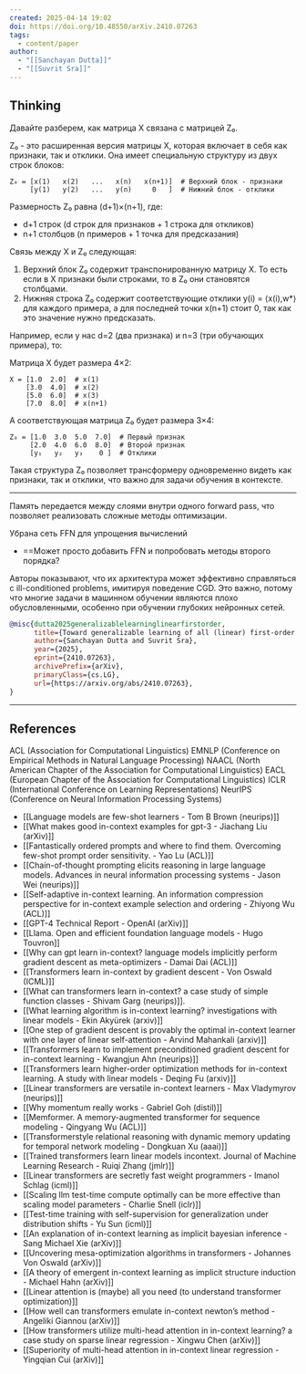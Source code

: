 ```yaml
---
created: 2025-04-14 19:02
doi: https://doi.org/10.48550/arXiv.2410.07263
tags:
  - content/paper
author:
  - "[[Sanchayan Dutta]]"
  - "[[Suvrit Sra]]"
---
```


## Thinking
Давайте разберем, как матрица X связана с матрицей Z₀.

Z₀ - это расширенная версия матрицы X, которая включает в себя как признаки, так и отклики. Она имеет специальную структуру из двух строк блоков:

```
Z₀ = [x(1)   x(2)   ...   x(n)   x(n+1)]  # Верхний блок - признаки
     [y(1)   y(2)   ...   y(n)     0   ]  # Нижний блок - отклики
```

Размерность Z₀ равна (d+1)×(n+1), где:
- d+1 строк (d строк для признаков + 1 строка для откликов)
- n+1 столбцов (n примеров + 1 точка для предсказания)

Связь между X и Z₀ следующая:
1. Верхний блок Z₀ содержит транспонированную матрицу X. То есть если в X признаки были строками, то в Z₀ они становятся столбцами.
2. Нижняя строка Z₀ содержит соответствующие отклики y(i) = ⟨x(i),w*⟩ для каждого примера, а для последней точки x(n+1) стоит 0, так как это значение нужно предсказать.

Например, если у нас d=2 (два признака) и n=3 (три обучающих примера), то:

Матрица X будет размера 4×2:
```
X = [1.0  2.0]  # x(1)
    [3.0  4.0]  # x(2)
    [5.0  6.0]  # x(3)
    [7.0  8.0]  # x(n+1)
```

А соответствующая матрица Z₀ будет размера 3×4:
```
Z₀ = [1.0  3.0  5.0  7.0]  # Первый признак
     [2.0  4.0  6.0  8.0]  # Второй признак
     [y₁   y₂   y₃    0 ]  # Отклики
```

Такая структура Z₀ позволяет трансформеру одновременно видеть как признаки, так и отклики, что важно для задачи обучения в контексте.

---

Память передается между слоями внутри одного forward pass, что позволяет реализовать сложные методы оптимизации.

Убрана сеть FFN для упрощения вычислений
- ==Может просто добавить FFN и попробовать методы второго порядка?

Авторы показывают, что их архитектура может эффективно справляться с ill-conditioned problems, имитируя поведение CGD. Это важно, потому что многие задачи в машинном обучении являются плохо обусловленными, особенно при обучении глубоких нейронных сетей.


```bibtex
@misc{dutta2025generalizablelearninglinearfirstorder,
      title={Toward generalizable learning of all (linear) first-order methods via memory augmented Transformers}, 
      author={Sanchayan Dutta and Suvrit Sra},
      year={2025},
      eprint={2410.07263},
      archivePrefix={arXiv},
      primaryClass={cs.LG},
      url={https://arxiv.org/abs/2410.07263}, 
}
```

---

## References

ACL (Association for Computational Linguistics)
EMNLP (Conference on Empirical Methods in Natural Language Processing)
NAACL (North American Chapter of the Association for Computational Linguistics)
EACL (European Chapter of the Association for Computational Linguistics)
ICLR (International Conference on Learning Representations)
NeurIPS (Conference on Neural Information Processing Systems)

- [[Language models are few-shot learners - Tom B Brown (neurips)]]
- [[What makes good in-context examples for gpt-3 - Jiachang Liu (arXiv)]]
- [[Fantastically ordered prompts and where to find them. Overcoming few-shot prompt order sensitivity. - Yao Lu (ACL)]]
- [[Chain-of-thought prompting elicits reasoning in large language models. Advances in neural information processing systems - Jason Wei (neurips)]]
- [[Self-adaptive in-context learning. An information compression perspective for in-context example selection and ordering - Zhiyong Wu (ACL)]]
- [[GPT-4 Technical Report - OpenAI (arXiv)]]
- [[Llama. Open and efficient foundation language models - Hugo Touvron]]
- [[Why can gpt learn in-context? language models implicitly perform gradient descent as meta-optimizers - Damai Dai (ACL)]]
- [[Transformers learn in-context by gradient descent - Von Oswald (ICML)]]
- [[What can transformers learn in-context? a case study of simple function classes - Shivam Garg (neurips)]].
- [[What learning algorithm is in-context learning? investigations with linear models - Ekin Akyürek (arxiv)]]
- [[One step of gradient descent is provably the optimal in-context learner with one layer of linear self-attention - Arvind Mahankali (arxiv)]]
- [[Transformers learn to implement preconditioned gradient descent for in-context learning - Kwangjun Ahn (neurips)]]
- [[Transformers learn higher-order optimization methods for in-context learning. A study with linear models - Deqing Fu (arxiv)]]
- [[Linear transformers are versatile in-context learners - Max Vladymyrov (neurips)]] 
- [[Why momentum really works - Gabriel Goh (distil)]]
- [[Memformer. A memory-augmented transformer for sequence modeling - Qingyang Wu (ACL)]]
- [[Transformerstyle relational reasoning with dynamic memory updating for temporal network modeling - Dongkuan Xu (aaai)]]
- [[Trained transformers learn linear models incontext. Journal of Machine Learning Research - Ruiqi Zhang (jmlr)]]
- [[Linear transformers are secretly fast weight programmers - Imanol Schlag (icml)]]
- [[Scaling llm test-time compute optimally can be more effective than scaling model parameters - Charlie Snell (iclr)]]
- [[Test-time training with self-supervision for generalization under distribution shifts - Yu Sun (icml)]]
- [[An explanation of in-context learning as implicit bayesian inference - Sang Michael Xie (arXiv)]]
- [[Uncovering mesa-optimization algorithms in transformers - Johannes Von Oswald (arXiv)]]
- [[A theory of emergent in-context learning as implicit structure induction - Michael Hahn (arXiv)]]
- [[Linear attention is (maybe) all you need (to understand transformer optimization)]]
- [[How well can transformers emulate in-context newton’s method - Angeliki Giannou (arXiv)]]
-  [[How transformers utilize multi-head attention in in-context learning? a case study on sparse linear regression - Xingwu Chen (arXiv)]]
- [[Superiority of multi-head attention in in-context linear regression - Yingqian Cui (arXiv)]]









